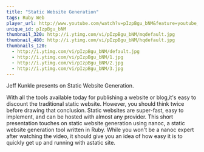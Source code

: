 ```yaml
---
title: "Static Website Generation"
tags: Ruby Web
player_url: http://www.youtube.com/watch?v=pIzpBgu_bNM&feature=youtube_gdata_player
unique_id: pIzpBgu_bNM 
thumbnail_320: http://i.ytimg.com/vi/pIzpBgu_bNM/mqdefault.jpg
thumbnail_480: http://i.ytimg.com/vi/pIzpBgu_bNM/hqdefault.jpg
thumbnails_120: 
  - http://i.ytimg.com/vi/pIzpBgu_bNM/default.jpg
  - http://i.ytimg.com/vi/pIzpBgu_bNM/1.jpg
  - http://i.ytimg.com/vi/pIzpBgu_bNM/2.jpg
  - http://i.ytimg.com/vi/pIzpBgu_bNM/3.jpg
---
```

Jeff Kunkle presents on Static Website Generation.

With all the tools available today for publishing a website or blog,it's easy to discount the traditional static website. However, you should think twice before drawing that conclusion. Static websites are super-fast, easy to implement, and can be hosted with almost any provider. This short presentation touches on static website generation using nanoc, a static website generation tool written in Ruby. While you won't be a nanoc expert after watching the video, it should give you an idea of how easy it is to quickly get up and running with astatic site.
